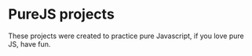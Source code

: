 <h1>PureJS projects</h1>

<p>These projects were created to practice pure Javascript, if you love pure JS, have fun.</p>